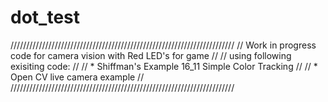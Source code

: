 dot_test
========

///////////////////////////////////////////////////////////////////////
// Work in progress code for camera vision with Red LED's for game //
// using following exisiting code: //
// * Shiffman's Example 16_11 Simple Color Tracking //
// * Open CV live camera example //
///////////////////////////////////////////////////////////////////////

